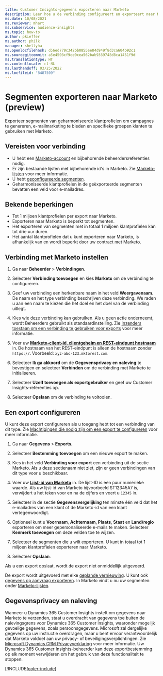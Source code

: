 ```yaml
---
title: Customer Insights-gegevens exporteren naar Marketo
description: Leer hoe u de verbinding configureert en exporteert naar Marketo.
ms.date: 10/08/2021
ms.reviewer: mhart
ms.subservice: audience-insights
ms.topic: how-to
author: pkieffer
ms.author: philk
manager: shellyha
ms.openlocfilehash: d56ed779c342bb0855ee84d949f8d3ca604b92c1
ms.sourcegitcommit: a5e4503cf9ce0cea562bab9389748d8ca1451f9d
ms.translationtype: HT
ms.contentlocale: nl-NL
ms.lasthandoff: 03/25/2022
ms.locfileid: "8487509"
---
```

# <a name="export-segments-to-marketo-preview"></a>Segmenten exporteren naar Marketo (preview)

Exporteer segmenten van geharmoniseerde klantprofielen om campagnes te genereren, e-mailmarketing te bieden en specifieke groepen klanten te gebruiken met Marketo.

## <a name="prerequisites-for-connection"></a>Vereisten voor verbinding

-   U hebt een [Marketo-account](https://login.marketo.com/) en bijbehorende beheerdersreferenties nodig.
-   Er zijn bestaande lijsten met bijbehorende id's in Marketo. Zie [Marketo-lijsten](https://docs.marketo.com/display/public/DOCS/Understanding+Static+Lists) voor meer informatie.
-   U hebt [geconfigureerde segmenten](segments.md).
-   Geharmoniseerde klantprofielen in de geëxporteerde segmenten bevatten een veld voor e-mailadres.

## <a name="known-limitations"></a>Bekende beperkingen

- Tot 1 miljoen klantprofielen per export naar Marketo.
- Exporteren naar Marketo is beperkt tot segmenten.
- Het exporteren van segmenten met in totaal 1 miljoen klantprofielen kan tot drie uur duren. 
- Het aantal klantprofielen dat u kunt exporteren naar Marketo, is afhankelijk van en wordt beperkt door uw contract met Marketo.

## <a name="set-up-connection-to-marketo"></a>Verbinding met Marketo instellen

1. Ga naar **Beheerder** > **Verbindingen**.

1. Selecteer **Verbinding toevoegen** en kies **Marketo** om de verbinding te configureren.

1. Geef uw verbinding een herkenbare naam in het veld **Weergavenaam**. De naam en het type verbinding beschrijven deze verbinding. We raden u aan een naam te kiezen die het doel en het doel van de verbinding uitlegt.

1. Kies wie deze verbinding kan gebruiken. Als u geen actie onderneemt, wordt Beheerders gebruikt als standaardinstelling. Zie [Inzenders toestaan om een verbinding te gebruiken voor exports](connections.md#allow-contributors-to-use-a-connection-for-exports) voor meer informatie.

1. Voer uw **[Marketo-client-id, clientgeheim en REST-eindpunt hostnaam](https://developers.marketo.com/rest-api/authentication/)** in. De hostnaam van het REST-eindpunt is alleen de hostnaam zonder `https://`. Voorbeeld: `xyz-abc-123.mktorest.com`. 

1. Selecteer **Ik ga akkoord** om de **Gegevensprivacy en naleving** te bevestigen en selecteer **Verbinden** om de verbinding met Marketo te initialiseren.

1. Selecteer **Uzelf toevoegen als exportgebruiker** en geef uw Customer Insights-referenties op.

1. Selecteer **Opslaan** om de verbinding te voltooien.

## <a name="configure-an-export"></a>Een export configureren

U kunt deze export configureren als u toegang hebt tot een verbinding van dit type. Zie [Machtigingen die nodig zijn om een export te configureren](export-destinations.md#set-up-a-new-export) voor meer informatie.

1. Ga naar **Gegevens** > **Exports**.

1. Selecteer **Bestemming toevoegen** om een nieuwe export te maken.

1. Kies in het veld **Verbinding voor export** een verbinding uit de sectie Marketo. Als u deze sectienaam niet ziet, zijn er geen verbindingen van dit type voor u beschikbaar.

1. Voer uw **[Lijst-id van Marketo](https://docs.marketo.com/display/public/DOCS/Understanding+Static+Lists)** in. De lijst-ID is een puur numerieke waarde. Als uw lijst-id van Marketo bijvoorbeeld ST12345A7 is, verwijdert u het teken voor en na de cijfers en voert u `12345` in. 

1. Selecteer in de sectie **Gegevensvergelijking** ten minste één veld dat het e-mailadres van een klant of de Marketo-id van een klant vertegenwoordigt. 

1. Optioneel kunt u **Voornaam**, **Achternaam**, **Plaats**, **Staat** en **Land/regio** exporteren om meer gepersonaliseerde e-mails te maken. Selecteer **Kenmerk toevoegen** om deze velden toe te wijzen.

1. Selecteer de segmenten die u wilt exporteren. U kunt in totaal tot 1 miljoen klantprofielen exporteren naar Marketo.

1. Selecteer **Opslaan**.

Als u een export opslaat, wordt de export niet onmiddellijk uitgevoerd.

De export wordt uitgevoerd met elke [geplande vernieuwing](system.md#schedule-tab). U kunt ook [gegevens op aanvraag exporteren](export-destinations.md#run-exports-on-demand). In Marketo vindt u nu uw segmenten onder [Marketo-lijsten](https://docs.marketo.com/display/public/DOCS/Understanding+Static+Lists).


## <a name="data-privacy-and-compliance"></a>Gegevensprivacy en naleving

Wanneer u Dynamics 365 Customer Insights instelt om gegevens naar Marketo te verzenden, staat u overdracht van gegevens toe buiten de nalevingsgrens voor Dynamics 365 Customer Insights, waaronder mogelijk gevoelige gegevens, zoals persoonsgegevens. Microsoft zal dergelijke gegevens op uw instructie overdragen, maar u bent ervoor verantwoordelijk dat Marketo voldoet aan uw privacy- of beveiligingsverplichtingen. Zie [Microsoft Dynamics CRM Privacyverklaring](https://go.microsoft.com/fwlink/?linkid=396732) voor meer informatie.
Uw Dynamics 365 Customer Insights-beheerder kan deze exportbestemming op elk moment verwijderen om het gebruik van deze functionaliteit te stoppen.


[!INCLUDE[footer-include](../includes/footer-banner.md)]
